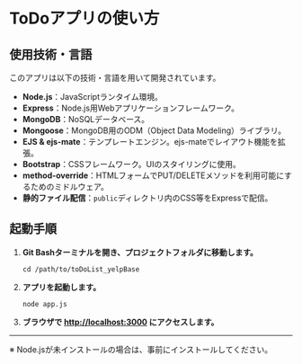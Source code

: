 # ToDoアプリの使い方

## 使用技術・言語

このアプリは以下の技術・言語を用いて開発されています。

- **Node.js**：JavaScriptランタイム環境。
- **Express**：Node.js用Webアプリケーションフレームワーク。
- **MongoDB**：NoSQLデータベース。
- **Mongoose**：MongoDB用のODM（Object Data Modeling）ライブラリ。
- **EJS & ejs-mate**：テンプレートエンジン。ejs-mateでレイアウト機能を拡張。
- **Bootstrap**：CSSフレームワーク。UIのスタイリングに使用。
- **method-override**：HTMLフォームでPUT/DELETEメソッドを利用可能にするためのミドルウェア。
- **静的ファイル配信**：`public`ディレクトリ内のCSS等をExpressで配信。

## 起動手順

1. **Git Bashターミナルを開き、プロジェクトフォルダに移動します。**  
   ```
   cd /path/to/toDoList_yelpBase
   ```

2. **アプリを起動します。**  
   ```
   node app.js
   ```

3. **ブラウザで [http://localhost:3000](http://localhost:3000) にアクセスします。**

---

※ Node.jsが未インストールの場合は、事前にインストールしてください。
